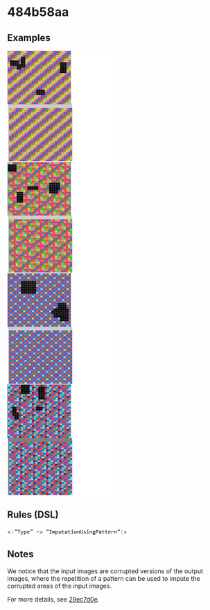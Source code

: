 # 484b58aa

## Examples

![ARC examples for 484b58aa](examples.png?raw=true)

## Rules (DSL)

![DSL rules for 484b58aa](rules.png?raw=true)

## Notes
We notice that the input images are corrupted versions of the output images, where the repetition of a pattern can be used to impute the corrupted areas of the input images.

For more details, see [29ec7d0e](https://github.com/dbigham/ARC/blob/main/TaskNotes/29ec7d0e/notes.md).

